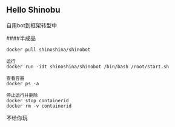 ## Hello Shinobu
自用bot到框架转型中

####半成品
```
docker pull shinoshina/shinobot

运行
docker run -idt shinoshina/shinobot /bin/bash /root/start.sh

查看容器
docker ps -a

停止运行并删除
docker stop containerid 
docker rm -v containerid
```
不给你玩